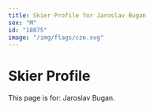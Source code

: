 ```yaml
---
title: Skier Profile for Jaroslav Bugan
sex: "M"
id: "18075"
image: "/img/flags/cze.svg" 
---
```


# Skier Profile

This page is for: Jaroslav Bugan.
    